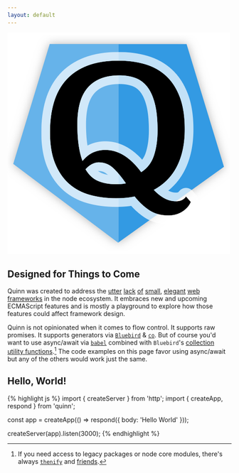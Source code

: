 ```yaml
---
layout: default
---
```


<div id="flashy-big-logo">
  <img src="/quinn-logo.png" title="Huge logo to hide any actual information" />
</div>

<section id="intro"><div markdown="1">

# Designed for Things to Come

Quinn was created to address the [utter](http://expressjs.com/) [lack](http://hapijs.com/) [of](http://locomotivejs.org/guide/) [small](http://mcavage.me/node-restify/), [elegant](https://www.totaljs.com/) [web](http://locomotivejs.org/guide/) [frameworks](http://sailsjs.org/#!/) in the node ecosystem.
It embraces new and upcoming ECMAScript features and is mostly a playground to explore how those features could affect framework design.

Quinn is not opinionated when it comes to flow control.
It supports raw promises.
It supports generators via [`Bluebird`](https://github.com/petkaantonov/bluebird/blob/master/API.md#promisecoroutinegeneratorfunction-generatorfunction---function) & [`co`](https://www.npmjs.com/package/co).
But of course you'd want to use async/await via [`babel`](https://babeljs.io/)
combined with `Bluebird`'s [collection utility functions](https://github.com/petkaantonov/bluebird/blob/master/API.md#collections).[^1]
The code examples on this page favor using async/await but any of the others would work just the same.


</div></section>
<section id="intro"><div markdown="1">

# Hello, World!

{% highlight js %}
import { createServer } from 'http';
import { createApp, respond } from 'quinn';

const app = createApp(() => respond({ body: 'Hello World' }));

createServer(app).listen(3000);
{% endhighlight %}

[^1]: If you need access to legacy packages or node core modules, there's always [`thenify`](https://www.npmjs.com/package/thenify) and [friends](https://github.com/petkaantonov/bluebird/blob/master/API.md#promisification).

</div></section>
